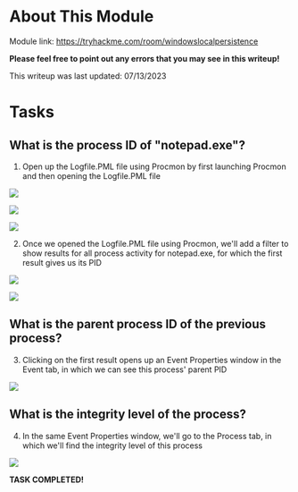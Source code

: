 # About This Module
Module link: https://tryhackme.com/room/windowslocalpersistence

**Please feel free to point out any errors that you may see in this writeup!**

This writeup was last updated: 07/13/2023

# Tasks

## What is the process ID of "notepad.exe"?

1. Open up the Logfile.PML file using Procmon by first launching Procmon and then opening the Logfile.PML file

![](https://github.com/JonmarCorpuz/TryHackMe-Writeups/blob/main/TryHackMe%20Module%20Task%20Writeups/Assets/Processes%20pt1.png)

![](https://github.com/JonmarCorpuz/TryHackMe-Writeups/blob/main/TryHackMe%20Module%20Task%20Writeups/Assets/Processes%20pt2.png)

![](https://github.com/JonmarCorpuz/TryHackMe-Writeups/blob/main/TryHackMe%20Module%20Task%20Writeups/Assets/Processes%20pt3.png)

2. Once we opened the Logfile.PML file using Procmon, we'll add a filter to show results for all process activity for notepad.exe, for which the first result gives us its PID

![](https://github.com/JonmarCorpuz/TryHackMe-Writeups/blob/main/TryHackMe%20Module%20Task%20Writeups/Assets/Processes%20pt4.png)

![](https://github.com/JonmarCorpuz/TryHackMe-Writeups/blob/main/TryHackMe%20Module%20Task%20Writeups/Assets/Processes%20pt5.png)

## What is the parent process ID of the previous process?

3. Clicking on the first result opens up an Event Properties window in the Event tab, in which we can see this process' parent PID

![](https://github.com/JonmarCorpuz/TryHackMe-Writeups/blob/main/TryHackMe%20Module%20Task%20Writeups/Assets/Processes%20pt6.png)

## What is the integrity level of the process?

4. In the same Event Properties window, we'll go to the Process tab, in which we'll find the integrity level of this process

![](https://github.com/JonmarCorpuz/TryHackMe-Writeups/blob/main/TryHackMe%20Module%20Task%20Writeups/Assets/Processes%20pt7.png)


**TASK COMPLETED!**
